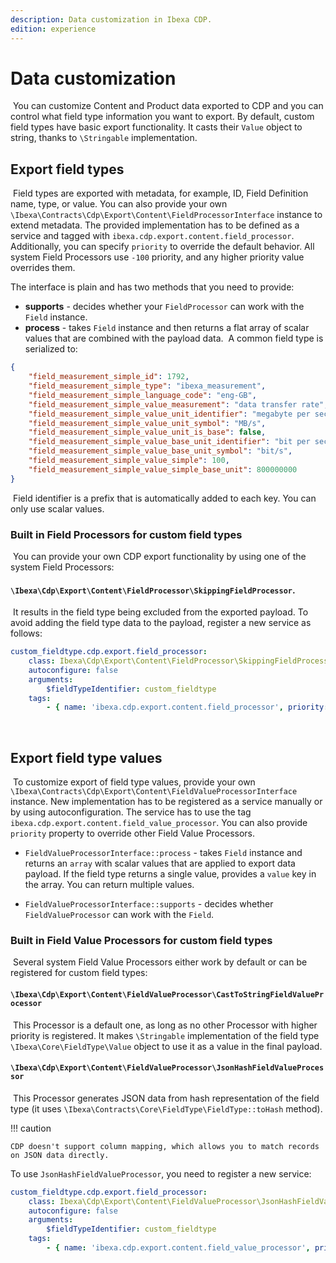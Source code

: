 ```yaml
---
description: Data customization in Ibexa CDP.
edition: experience
---
```


# Data customization
​
You can customize Content and Product data exported to CDP and you can control what field type information you want to export.
By default, custom field types have basic export functionality.
It casts their `Value` object to string, thanks to `\Stringable` implementation.
​
## Export field types
​
Field types are exported with metadata, for example, ID, Field Definition name, type, or value.
You can also provide your own `\Ibexa\Contracts\Cdp\Export\Content\FieldProcessorInterface` instance to extend metadata.
The provided implementation has to be defined as a service and tagged with `ibexa.cdp.export.content.field_processor`.
Additionally, you can specify `priority` to override the default behavior.
All system Field Processors use `-100` priority, and any higher priority value overrides them.

The interface is plain and has two methods that you need to provide:

- **supports** - decides whether your `FieldProcessor` can work with the `Field` instance.
- **process** - takes `Field` instance and then returns a flat array of scalar values that are combined with the payload data.
​
A common field type is serialized to:
​
```json
{
    "field_measurement_simple_id": 1792,
    "field_measurement_simple_type": "ibexa_measurement",
    "field_measurement_simple_language_code": "eng-GB",
    "field_measurement_simple_value_measurement": "data transfer rate",
    "field_measurement_simple_value_unit_identifier": "megabyte per second",
    "field_measurement_simple_value_unit_symbol": "MB/s",
    "field_measurement_simple_value_unit_is_base": false,
    "field_measurement_simple_value_base_unit_identifier": "bit per second",
    "field_measurement_simple_value_base_unit_symbol": "bit/s",
    "field_measurement_simple_value_simple": 100,
    "field_measurement_simple_value_simple_base_unit": 800000000
}
```
​
Field identifier is a prefix that is automatically added to each key.
You can only use scalar values.
​
### Built in Field Processors for custom field types
​
You can provide your own CDP export functionality by using one of the system Field Processors:

#### `\Ibexa\Cdp\Export\Content\FieldProcessor\SkippingFieldProcessor`.
​
It results in the field type being excluded from the exported payload.
To avoid adding the field type data to the payload, register a new service as follows:
​
```yaml
custom_fieldtype.cdp.export.field_processor:
    class: Ibexa\Cdp\Export\Content\FieldProcessor\SkippingFieldProcessor
    autoconfigure: false
    arguments:
        $fieldTypeIdentifier: custom_fieldtype
    tags:
        - { name: 'ibexa.cdp.export.content.field_processor', priority: 0 }
```
​
## Export field type values
​
To customize export of field type values, provide your own `\Ibexa\Contracts\Cdp\Export\Content\FieldValueProcessorInterface` instance.
New implementation has to be registered as a service manually or by using autoconfiguration.
The service has to use the tag `ibexa.cdp.export.content.field_value_processor`.
You can also provide `priority` property to override other Field Value Processors.
​
* `FieldValueProcessorInterface::process` - takes `Field` instance and returns an `array` with scalar values that are applied to export data payload.
If the field type returns a single value, provides a `value` key in the array.
You can return multiple values.

* `FieldValueProcessorInterface::supports` - decides whether `FieldValueProcessor` can work with the `Field`.
​
### Built in Field Value Processors for custom field types
​
Several system Field Value Processors either work by default or can be registered for custom field types:
​
#### `\Ibexa\Cdp\Export\Content\FieldValueProcessor\CastToStringFieldValueProcessor`
​
This Processor is a default one, as long as no other Processor with higher priority is registered. It makes `\Stringable` implementation of the field type `\Ibexa\Core\FieldType\Value` object to use it as a value in the final payload.
​
#### `\Ibexa\Cdp\Export\Content\FieldValueProcessor\JsonHashFieldValueProcessor`
​
This Processor generates JSON data from hash representation of the field type (it uses `\Ibexa\Contracts\Core\FieldType\FieldType::toHash` method).

!!! caution

    CDP doesn't support column mapping, which allows you to match records on JSON data directly.

To use `JsonHashFieldValueProcessor`, you need to register a new service:
​
```yaml
custom_fieldtype.cdp.export.field_processor:
    class: Ibexa\Cdp\Export\Content\FieldValueProcessor\JsonHashFieldValueProcessor
    autoconfigure: false
    arguments:
        $fieldTypeIdentifier: custom_fieldtype
    tags:
        - { name: 'ibexa.cdp.export.content.field_value_processor', priority: 0 }
```